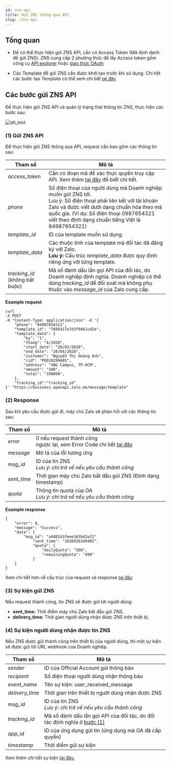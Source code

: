 ```yaml
---
id: zns-api
title: Gửi ZNS thông qua API
slug: /zns-api
---
```


## Tổng quan

- Để có thể thực hiện gửi ZNS API, cần có Access Token (Mã định danh để gửi ZNS). ZNS cung cấp 2 phương thức để lấy Access token gồm công cụ <ins>[API explorer](https://developers.zalo.me/docs/api/official-account-api/xac-thuc-va-uy-quyen/cach-2-xac-thuc-voi-cong-cu-api-explorer/phuong-thuc-lay-oa-access-token-su-dung-cong-cu-api-explorer-post-5004)</ins> hoặc <ins>[giao thức OAuth](https://developers.zalo.me/docs/api/official-account-api/xac-thuc-va-uy-quyen/cach-1-xac-thuc-voi-giao-thuc-oauth/yeu-cau-cap-moi-oa-access-token-post-4307)</ins>

- Các Template để gửi ZNS cần được khởi tạo trước khi sử dụng. Chi tiết các bước tạo Template có thể xem chi tiết <ins>[tại đây](https://zalo.cloud/blog/huong-dan-tao-mau-thong-bao-zns/aeubd8edy4g6bggevv)</ins>

## Các bước gửi ZNS API

Để thực hiện gửi ZNS API và quản lý trạng thái thông tin ZNS, thực hiện các bước sau:

![alt_text](../images/zns-api/1_1.png "zns api step")

### (1) Gửi ZNS API

Để thực hiện gửi ZNS thông qua API, request cần bao gồm các thông tin sau:

| Tham số                             | Mô tả                                                                                                                                                                                                                                                                |
| ----------------------------------- | -------------------------------------------------------------------------------------------------------------------------------------------------------------------------------------------------------------------------------------------------------------------- |
| _access_token_                      | Cần có đoạn mã để xác thực quyền truy cập API. Xem thêm <ins>[tại đây](https://developers.zalo.me/docs/api/official-account-api/phu-luc/official-account-access-token-post-4307)</ins> để biết chi tiết.                                                             |
| _phone_                             | Số điện thoại của người dùng mà Doanh nghiệp muốn gửi ZNS tới. <br /> Lưu ý: Số điện thoại phải liên kết với tài khoản Zalo và được viết dưới dạng chuẩn hóa theo mã quốc gia. (Ví dụ: Số điện thoại 0987654321 viết theo định dạng chuẩn tiếng Việt là 84987654321) |
| _template_id_                       | ID của template muốn sử dụng.                                                                                                                                                                                                                                        |
| _template_data_                     | Các thuộc tính của template mà đối tác đã đăng ký với Zalo. <br/> **Lưu ý:** Cấu trúc _template_data_ được quy định riêng ứng với từng template.                                                                                                                     |
| _tracking_id_ <br/>(không bắt buộc) | Mã số đánh dấu lần gọi API của đối tác, do Doanh nghiệp định nghĩa. Doanh nghiệp có thể dùng _tracking_id_ để đối soát mà không phụ thuộc vào _message_id_ của Zalo cung cấp.                                                                                        |

**Example request**

```curl
curl
-X POST
-H "Content-Type: application/json" -d '{
    "phone": "84987654321",
    "template_id": "7895417a7d3f9461cd2e",
    "template_data": {
        "ky": "1",
        "thang": "4/2020",
        "start_date": "20/03/2020",
        "end_date": "20/04/2020",
        "customer": "Nguyễn Thị Hoàng Anh",
        "cid": "PE010299485",
        "address": "VNG Campus, TP.HCM",
        "amount": "100",
        "total": "100000",
 	},
    "tracking_id":"tracking_id"
}' "https://business.openapi.zalo.me/message/template"
```

### (2) Response

Sau khi yêu cầu được gửi đi, máy chủ Zalo sẽ phản hồi với các thông tin sau:

| Tham số     | Mô tả                                                                                                                                                                                   |
| ----------- | --------------------------------------------------------------------------------------------------------------------------------------------------------------------------------------- |
| _error_     | 0 nếu request thành công <br />ngược lại, xem Error Code chi tiết <ins>[tại đây](https://developers.zalo.me/docs/api/zalo-notification-service-api/phu-luc/bang-ma-loi-post-5233)</ins> |
| _message_   | Mô tả của lỗi tương ứng                                                                                                                                                                 |
| _msg_id_    | ID của tin ZNS <br /> _Lưu ý: chỉ trả về nếu yêu cầu thành công_                                                                                                                        |
| _sent_time_ | Thời gian máy chủ Zalo bắt đầu gửi ZNS (Định dạng timestamp)                                                                                                                            |
| _quota_     | Thông tin quota của OA <br /> _Lưu ý: chỉ trả về nếu yêu cầu thành công_                                                                                                                |

**Example response**

```
{
    "error": 0,
    "message": "Success",
    "data": {
       	"msg_id": "a4d0243feee163bd3af2"
         	"sent_time": "1626926349402",
         	"quota": {
                "dailyQuota": "500",
                "remainingQuota": "499"
         	}
    }
}
```

Xem chi tiết hơn về cấu trúc của request và response <ins>[tại đây](https://developers.zalo.me/docs/api/zalo-notification-service-api/gui-zns/gui-zns-post-5208)</ins>

### (3) Sự kiện gửi ZNS

Nếu request thành công, tin ZNS sẽ được gửi tới người dùng:

- **sent_time:** Thời điểm máy chủ Zalo bắt đầu gửi ZNS.
- **delivery_time:** Thời gian người dùng nhận được ZNS trên thiết bị.

### (4) Sự kiện người dùng nhận được tin ZNS

Nếu ZNS được gửi thành công trên thiết bị của người dùng, thì một sự kiện sẽ được gửi tới URL webhook của Doanh nghiệp.

| Tham số         | Mô tả                                                                               |
| --------------- | ----------------------------------------------------------------------------------- |
| _sender_        | ID của Official Account gửi thông báo                                               |
| _recipient_     | Số điện thoại người dùng nhận thông báo                                             |
| _event_name_    | Tên sự kiện: user_received_message                                                  |
| _delivery_time_ | Thời gian trên thiết bị người dùng nhận được ZNS                                    |
| _msg_id_        | ID của tin ZNS <br />_Lưu ý: chỉ trả về nếu yêu cầu thành công_                     |
| _tracking_id_   | Mã số đánh dấu lần gọi API của đối tác, do đối tác định nghĩa ở <ins>bước (1)</ins> |
| _app_id_        | ID của ứng dụng gửi tin (ứng dụng mà OA đã cấp quyền)                               |
| _timestamp_     | Thời điểm gửi sự kiện                                                               |

Xem thêm chi tiết sự kiện <ins>[tại đây.](https://developers.zalo.me/docs/api/zalo-notification-service-api/webhook/su-kien-nguoi-dung-nhan-thong-bao-zns-post-5235)</ins>
